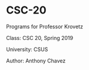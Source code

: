 # CSC-20
Programs for Professor Krovetz

Class: CSC 20, Spring 2019

University: CSUS

Author: Anthony Chavez
